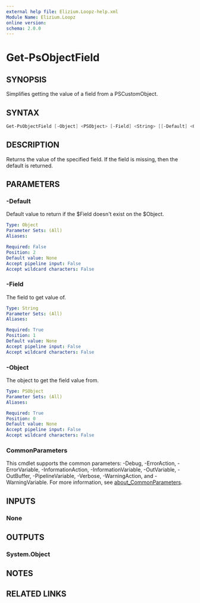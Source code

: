 ```yaml
---
external help file: Elizium.Loopz-help.xml
Module Name: Elizium.Loopz
online version:
schema: 2.0.0
---
```


# Get-PsObjectField

## SYNOPSIS

Simplifies getting the value of a field from a PSCustomObject.

## SYNTAX

```powershell
Get-PsObjectField [-Object] <PSObject> [-Field] <String> [[-Default] <Object>] [<CommonParameters>]
```

## DESCRIPTION

Returns the value of the specified field. If the field is missing, then
the default is returned.

## PARAMETERS

### -Default

Default value to return if the $Field doesn't exist on the $Object.

```yaml
Type: Object
Parameter Sets: (All)
Aliases:

Required: False
Position: 2
Default value: None
Accept pipeline input: False
Accept wildcard characters: False
```

### -Field

The field to get value of.

```yaml
Type: String
Parameter Sets: (All)
Aliases:

Required: True
Position: 1
Default value: None
Accept pipeline input: False
Accept wildcard characters: False
```

### -Object

The object to get the field value from.

```yaml
Type: PSObject
Parameter Sets: (All)
Aliases:

Required: True
Position: 0
Default value: None
Accept pipeline input: False
Accept wildcard characters: False
```

### CommonParameters

This cmdlet supports the common parameters: -Debug, -ErrorAction, -ErrorVariable, -InformationAction, -InformationVariable, -OutVariable, -OutBuffer, -PipelineVariable, -Verbose, -WarningAction, and -WarningVariable. For more information, see [about_CommonParameters](http://go.microsoft.com/fwlink/?LinkID=113216).

## INPUTS

### None

## OUTPUTS

### System.Object

## NOTES

## RELATED LINKS
